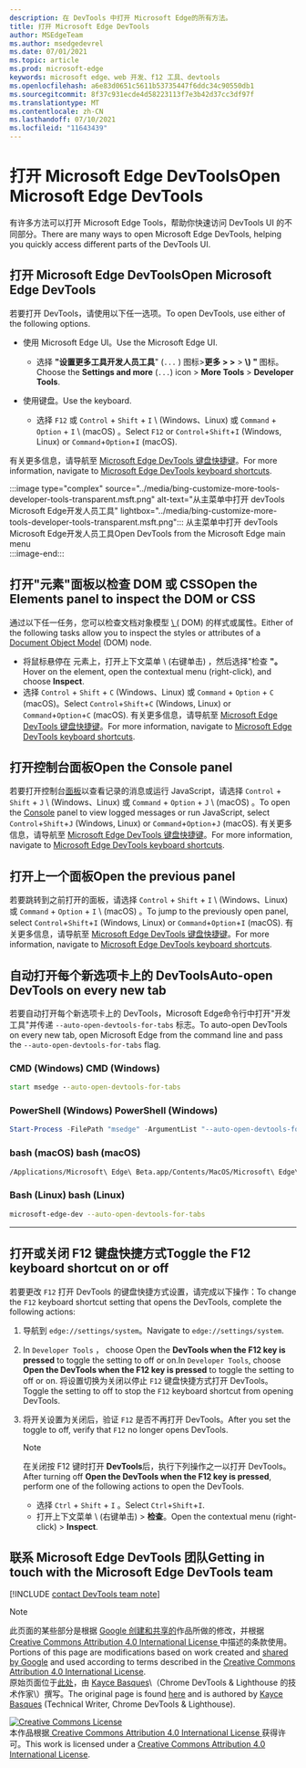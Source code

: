 ```yaml
---
description: 在 DevTools 中打开 Microsoft Edge的所有方法。
title: 打开 Microsoft Edge DevTools
author: MSEdgeTeam
ms.author: msedgedevrel
ms.date: 07/01/2021
ms.topic: article
ms.prod: microsoft-edge
keywords: microsoft edge、web 开发、f12 工具、devtools
ms.openlocfilehash: a6e83d0651c5611b53735447f6ddc34c90550db1
ms.sourcegitcommit: 8f37c931ecde4d58223113f7e3b42d37cc3df97f
ms.translationtype: MT
ms.contentlocale: zh-CN
ms.lasthandoff: 07/10/2021
ms.locfileid: "11643439"
---
```

<!-- Copyright Kayce Basques 

   Licensed under the Apache License, Version 2.0 (the "License");
   you may not use this file except in compliance with the License.
   You may obtain a copy of the License at

       https://www.apache.org/licenses/LICENSE-2.0

   Unless required by applicable law or agreed to in writing, software
   distributed under the License is distributed on an "AS IS" BASIS,
   WITHOUT WARRANTIES OR CONDITIONS OF ANY KIND, either express or implied.
   See the License for the specific language governing permissions and
   limitations under the License. -->
# <a name="open-microsoft-edge-devtools"></a><span data-ttu-id="37054-104">打开 Microsoft Edge DevTools</span><span class="sxs-lookup"><span data-stu-id="37054-104">Open Microsoft Edge DevTools</span></span>  

<span data-ttu-id="37054-105">有许多方法可以打开 Microsoft Edge Tools，帮助你快速访问 DevTools UI 的不同部分。</span><span class="sxs-lookup"><span data-stu-id="37054-105">There are many ways to open Microsoft Edge DevTools, helping you quickly access different parts of the DevTools UI.</span></span> 

## <a name="open-microsoft-edge-devtools"></a><span data-ttu-id="37054-106">打开 Microsoft Edge DevTools</span><span class="sxs-lookup"><span data-stu-id="37054-106">Open Microsoft Edge DevTools</span></span>  

<span data-ttu-id="37054-107">若要打开 DevTools，请使用以下任一选项。</span><span class="sxs-lookup"><span data-stu-id="37054-107">To open DevTools, use either of the following options.</span></span>  

*   <span data-ttu-id="37054-108">使用 Microsoft Edge UI。</span><span class="sxs-lookup"><span data-stu-id="37054-108">Use the Microsoft Edge UI.</span></span>
    *  <span data-ttu-id="37054-109">选择 **"设置更多工具开发人员工具**" (`...` \) 图标>**更多 \> \>**  >   **\\) "** 图标。</span><span class="sxs-lookup"><span data-stu-id="37054-109">Choose the **Settings and more** \(`...`\) icon >  **More Tools** >  **Developer Tools**.</span></span>  
    
*   <span data-ttu-id="37054-110">使用键盘。</span><span class="sxs-lookup"><span data-stu-id="37054-110">Use the keyboard.</span></span>  
    *   <span data-ttu-id="37054-111">选择 `F12` 或 `Control` + `Shift` + `I` \ (Windows、Linux\) 或 `Command` + `Option` + `I` \ (macOS\) 。</span><span class="sxs-lookup"><span data-stu-id="37054-111">Select `F12` or `Control`+`Shift`+`I` \(Windows, Linux\) or `Command`+`Option`+`I` \(macOS\).</span></span>  

<span data-ttu-id="37054-112">有关更多信息，请导航至 [Microsoft Edge DevTools 键盘快捷键][DevtoolsShortcutsIndex]。</span><span class="sxs-lookup"><span data-stu-id="37054-112">For more information, navigate to [Microsoft Edge DevTools keyboard shortcuts][DevtoolsShortcutsIndex].</span></span>  

:::image type="complex" source="../media/bing-customize-more-tools-developer-tools-transparent.msft.png" alt-text="从主菜单中打开 devTools Microsoft Edge开发人员工具" lightbox="../media/bing-customize-more-tools-developer-tools-transparent.msft.png":::
   <span data-ttu-id="37054-114">从主菜单中打开 devTools Microsoft Edge开发人员工具</span><span class="sxs-lookup"><span data-stu-id="37054-114">Open DevTools from the Microsoft Edge main menu</span></span>  
:::image-end:::  

## <a name="open-the-elements-panel-to-inspect-the-dom-or-css"></a><span data-ttu-id="37054-115">打开"元素"面板以检查 DOM 或 CSS</span><span class="sxs-lookup"><span data-stu-id="37054-115">Open the Elements panel to inspect the DOM or CSS</span></span>  

<span data-ttu-id="37054-116">通过以下任一任务，您可以检查文档对象模型 [\ (](https://developer.mozilla.org/en-US/docs/Web/API/Document_Object_Model) DOM\) 的样式或属性。</span><span class="sxs-lookup"><span data-stu-id="37054-116">Either of the following tasks allow you to inspect the styles or attributes of a [Document Object Model](https://developer.mozilla.org/en-US/docs/Web/API/Document_Object_Model) \(DOM\) node.</span></span>

*   <span data-ttu-id="37054-117">将鼠标悬停在 元素上，打开上下文菜单 \ (右键单击\) ，然后选择"检查 **"。**</span><span class="sxs-lookup"><span data-stu-id="37054-117">Hover on the element, open the contextual menu \(right-click\), and choose **Inspect**.</span></span>  
*   <span data-ttu-id="37054-118">选择 `Control` + `Shift` + `C` \(Windows、Linux\) 或 `Command` + `Option` + `C` \(macOS\)。</span><span class="sxs-lookup"><span data-stu-id="37054-118">Select `Control`+`Shift`+`C` \(Windows, Linux\) or `Command`+`Option`+`C` \(macOS\).</span></span> <span data-ttu-id="37054-119">有关更多信息，请导航至 [Microsoft Edge DevTools 键盘快捷键][DevtoolsShortcutsIndex]。</span><span class="sxs-lookup"><span data-stu-id="37054-119">For more information, navigate to [Microsoft Edge DevTools keyboard shortcuts][DevtoolsShortcutsIndex].</span></span>  

<!-- :::image type="complex" source="../media/bing-right-click-inspect.msft.png" alt-text="The Inspect option" lightbox="../media/bing-right-click-inspect.msft.png":::
   The **Inspect** option  
:::image-end:::  --> 

<!--Navigate to [Get Started With Viewing And Changing CSS][GetStartedCSS].  -->  

## <a name="open-the-console-panel"></a><span data-ttu-id="37054-120">打开控制台面板</span><span class="sxs-lookup"><span data-stu-id="37054-120">Open the Console panel</span></span>  

<span data-ttu-id="37054-121">若要打开控制台[面板][DevtoolsConsoleIndex]以查看记录的消息或运行 JavaScript，请选择 `Control` + `Shift` + `J` \ (Windows、Linux\) 或 `Command` + `Option` + `J` \ (macOS\) 。</span><span class="sxs-lookup"><span data-stu-id="37054-121">To open the [Console][DevtoolsConsoleIndex] panel to view logged messages or run JavaScript, select `Control`+`Shift`+`J` \(Windows, Linux\) or `Command`+`Option`+`J` \(macOS\).</span></span> <span data-ttu-id="37054-122">有关更多信息，请导航至 [Microsoft Edge DevTools 键盘快捷键][DevtoolsShortcutsIndex]。</span><span class="sxs-lookup"><span data-stu-id="37054-122">For more information, navigate to [Microsoft Edge DevTools keyboard shortcuts][DevtoolsShortcutsIndex].</span></span>  

<!--Navigate to [Get Started With The Console][ConsoleGetStarted].  -->

## <a name="open-the-previous-panel"></a><span data-ttu-id="37054-123">打开上一个面板</span><span class="sxs-lookup"><span data-stu-id="37054-123">Open the previous panel</span></span>  

<span data-ttu-id="37054-124">若要跳转到之前打开的面板，请选择 `Control` + `Shift` + `I` \ (Windows、Linux\) 或 `Command` + `Option` + `I` \ (macOS\) 。</span><span class="sxs-lookup"><span data-stu-id="37054-124">To jump to the previously open panel, select `Control`+`Shift`+`I` \(Windows, Linux\) or `Command`+`Option`+`I` \(macOS\).</span></span>  <span data-ttu-id="37054-125">有关更多信息，请导航至 [Microsoft Edge DevTools 键盘快捷键][DevtoolsShortcutsIndex]。</span><span class="sxs-lookup"><span data-stu-id="37054-125">For more information, navigate to [Microsoft Edge DevTools keyboard shortcuts][DevtoolsShortcutsIndex].</span></span>  

## <a name="auto-open-devtools-on-every-new-tab"></a><span data-ttu-id="37054-126">自动打开每个新选项卡上的 DevTools</span><span class="sxs-lookup"><span data-stu-id="37054-126">Auto-open DevTools on every new tab</span></span>  

<span data-ttu-id="37054-127">若要自动打开每个新选项卡上的 DevTools，Microsoft Edge命令行中打开"开发工具"并传递 `--auto-open-devtools-for-tabs` 标志。</span><span class="sxs-lookup"><span data-stu-id="37054-127">To auto-open DevTools on every new tab, open Microsoft Edge from the command line and pass the `--auto-open-devtools-for-tabs` flag.</span></span>  

### [<a name="cmd-windows"></a><span data-ttu-id="37054-128">CMD (Windows) </span><span class="sxs-lookup"><span data-stu-id="37054-128">CMD (Windows)</span></span>](#tab/cmd-Windows/)  

<a id="auto-open-devtools-command-line"></a>  

```cmd
start msedge --auto-open-devtools-for-tabs
```  

### [<a name="powershell-windows"></a><span data-ttu-id="37054-129">PowerShell (Windows) </span><span class="sxs-lookup"><span data-stu-id="37054-129">PowerShell (Windows)</span></span>](#tab/powershell-Windows/)  

<a id="auto-open-devtools-command-line"></a>  

```powershell
Start-Process -FilePath "msedge" -ArgumentList "--auto-open-devtools-for-tabs"
```  

### [<a name="bash-macos"></a><span data-ttu-id="37054-130">bash (macOS) </span><span class="sxs-lookup"><span data-stu-id="37054-130">bash (macOS)</span></span>](#tab/bash-macos/)  

<a id="auto-open-devtools-command-line"></a>  

```bash
/Applications/Microsoft\ Edge\ Beta.app/Contents/MacOS/Microsoft\ Edge\ Beta --auto-open-devtools-for-tabs
```  

### [<a name="bash-linux"></a><span data-ttu-id="37054-131">Bash (Linux) </span><span class="sxs-lookup"><span data-stu-id="37054-131">bash (Linux)</span></span>](#tab/bash-linux/)  

<a id="auto-open-devtools-command-line"></a>  

```bash
microsoft-edge-dev --auto-open-devtools-for-tabs
```  

* * *  

## <a name="toggle-the-f12-keyboard-shortcut-on-or-off"></a><span data-ttu-id="37054-132">打开或关闭 F12 键盘快捷方式</span><span class="sxs-lookup"><span data-stu-id="37054-132">Toggle the F12 keyboard shortcut on or off</span></span>  

<span data-ttu-id="37054-133">若要更改 `F12` 打开 DevTools 的键盘快捷方式设置，请完成以下操作：</span><span class="sxs-lookup"><span data-stu-id="37054-133">To change the `F12` keyboard shortcut setting that opens the DevTools, complete the following actions:</span></span>  

1.  <span data-ttu-id="37054-134">导航到 `edge://settings/system`。</span><span class="sxs-lookup"><span data-stu-id="37054-134">Navigate to `edge://settings/system`.</span></span>  
1.  <span data-ttu-id="37054-135">In `Developer Tools` ， choose Open the **DevTools when the F12 key is pressed** to toggle the setting to off or on.</span><span class="sxs-lookup"><span data-stu-id="37054-135">In `Developer Tools`, choose **Open the DevTools when the F12 key is pressed** to toggle the setting to off or on.</span></span> <span data-ttu-id="37054-136">将设置切换为关闭以停止 `F12` 键盘快捷方式打开 DevTools。</span><span class="sxs-lookup"><span data-stu-id="37054-136">Toggle the setting to off to stop the `F12` keyboard shortcut from opening DevTools.</span></span>  
1.  <span data-ttu-id="37054-137">将开关设置为关闭后，验证 `F12` 是否不再打开 DevTools。</span><span class="sxs-lookup"><span data-stu-id="37054-137">After you set the toggle to off, verify that `F12` no longer opens DevTools.</span></span>  
    
    > [!NOTE]
    > <span data-ttu-id="37054-138">在关闭按 F12 键时打开 **DevTools**后，执行下列操作之一以打开 DevTools。</span><span class="sxs-lookup"><span data-stu-id="37054-138">After turning off **Open the DevTools when the F12 key is pressed**, perform one of the following actions to open the DevTools.</span></span>  
    > 
    > *   <span data-ttu-id="37054-139">选择 `Ctrl` + `Shift` + `I` 。</span><span class="sxs-lookup"><span data-stu-id="37054-139">Select `Ctrl`+`Shift`+`I`.</span></span>  
    > *   <span data-ttu-id="37054-140">打开上下文菜单 \ (右键单击\) > **检查**。</span><span class="sxs-lookup"><span data-stu-id="37054-140">Open the contextual menu \(right-click\) > **Inspect**.</span></span>  
    
## <a name="getting-in-touch-with-the-microsoft-edge-devtools-team"></a><span data-ttu-id="37054-141">联系 Microsoft Edge DevTools 团队</span><span class="sxs-lookup"><span data-stu-id="37054-141">Getting in touch with the Microsoft Edge DevTools team</span></span>  

[!INCLUDE [contact DevTools team note](../includes/contact-devtools-team-note.md)]  

<!-- links -->  

[DevtoolsConsoleIndex]: ../console/index.md "控制台概述 | Microsoft Docs"  
[DevtoolsShortcutsIndex]: ../shortcuts/index.md "Microsoft Edge DevTools 键盘快捷方式 | Microsoft Docs"  

<!--[ConsoleGetStarted]: /microsoft-edge/devtools-guide-chromium/console/get-started ""  -->  
<!--[GetStartedCSS]: /microsoft-edge/devtools-guide-chromium/css "CSS"  -->

> [!NOTE]
> <span data-ttu-id="37054-144">此页面的某些部分是根据 [Google 创建和共享的][GoogleSitePolicies]作品所做的修改，并根据[ Creative Commons Attribution 4.0 International License ][CCA4IL]中描述的条款使用。</span><span class="sxs-lookup"><span data-stu-id="37054-144">Portions of this page are modifications based on work created and [shared by Google][GoogleSitePolicies] and used according to terms described in the [Creative Commons Attribution 4.0 International License][CCA4IL].</span></span>  
> <span data-ttu-id="37054-145">原始页面位于[此处](https://developers.google.com/web/tools/chrome-devtools/open)，由 [Kayce Basques][KayceBasques]\（Chrome DevTools \& Lighthouse 的技术作家\）撰写。</span><span class="sxs-lookup"><span data-stu-id="37054-145">The original page is found [here](https://developers.google.com/web/tools/chrome-devtools/open) and is authored by [Kayce Basques][KayceBasques] \(Technical Writer, Chrome DevTools \& Lighthouse\).</span></span>  

[![Creative Commons License][CCby4Image]][CCA4IL]  
<span data-ttu-id="37054-147">本作品根据[ Creative Commons Attribution 4.0 International License ][CCA4IL]获得许可。</span><span class="sxs-lookup"><span data-stu-id="37054-147">This work is licensed under a [Creative Commons Attribution 4.0 International License][CCA4IL].</span></span>  

[CCA4IL]: https://creativecommons.org/licenses/by/4.0  
[CCby4Image]: https://i.creativecommons.org/l/by/4.0/88x31.png  
[GoogleSitePolicies]: https://developers.google.com/terms/site-policies  
[KayceBasques]: https://developers.google.com/web/resources/contributors#kayce-basques  
